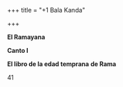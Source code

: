 +++
title = "+1 Bala Kanda"

+++

**El Ramayana**

**Canto I**


**El libro de la edad temprana**
**de Rama**

41


